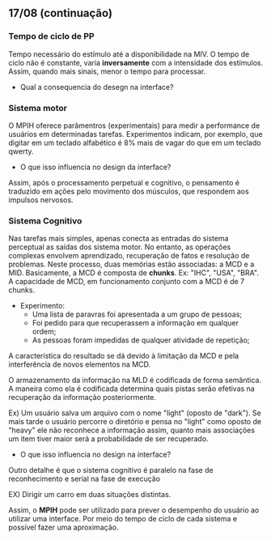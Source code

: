 ## 17/08 (continuação)

### Tempo de ciclo de PP

Tempo necessário do estímulo até a disponibilidade na MIV. O tempo de ciclo não é constante, varia **inversamente** com a intensidade dos estímulos.
Assim, quando mais sinais, menor o tempo para processar.

 - Qual a consequencia do desegn na interface?

### Sistema motor

O MPIH oferece parâmentros (experimentais) para medir a performance de usuários em determinadas tarefas.
Experimentos indicam, por exemplo, que digitar em um teclado alfabético é 8% mais de vagar do que em um teclado qwerty.

 - O que isso influencia no design da interface?

Assim, após o processamento perpetual e cognitivo, o pensamento é traduzido em ações pelo movimento dos músculos, que respondem aos impulsos nervosos.  

### Sistema Cognitivo

Nas tarefas mais simples, apenas conecta as entradas do sistema perceptual as saídas dos sistema motor. 
No entanto, as operações complexas envolvem aprendizado, recuperação de fatos e resolução de problemas.
Neste processo, duas memórias estão associadas: a MCD e a MID.
Basicamente, a MCD é composta de **chunks**. Ex: "IHC", "USA", "BRA".
A capacidade de MCD, em funcionamento conjunto com a MCD é de 7 chunks.

 - Experimento:
   - Uma lista de paravras foi apresentada a um grupo de pessoas;
   - Foi pedido para que recuperassem a informação em qualquer ordem;
   - As pessoas foram impedidas de qualquer atividade de repetição;

A característica do resultado se dá devido à limitação da MCD e pela interferência de novos elementos na MCD.

O armazenamento da informação na MLD é codificada de forma semântica.
A maneira como ela é codificada determina quais pistas serão efetivas na recuperação da informação posteriormente.

Ex) Um usuário salva um arquivo com o nome "light" (oposto de "dark"). Se mais tarde o usuário percorre o diretório e pensa no "light" como oposto de "heavy" ele não reconhece a informação assim, quanto mais associações um item tiver maior será a probabilidade de ser recuperado.

 - O que isso influencia no design na interface?

Outro detalhe é que o sistema cognitivo é paralelo na fase de reconhecimento e serial na fase de execução

EX) Dirigir um carro em duas situações distintas. 

Assim, o **MPIH** pode ser utilizado para prever o desempenho do usuário ao utilizar uma interface. Por meio do tempo de ciclo de cada sistema e possível fazer uma aproximação.



